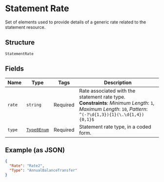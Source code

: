 
# Statement Rate

Set of elements used to provide details of a generic rate related to the statement resource.

## Structure

`StatementRate`

## Fields

| Name | Type | Tags | Description |
|  --- | --- | --- | --- |
| `rate` | `string` | Required | Rate associated with the statement rate type.<br>**Constraints**: *Minimum Length*: `1`, *Maximum Length*: `10`, *Pattern*: `^(-?\d{1,3}){1}(\.\d{1,4}){0,1}$` |
| `type` | [`Type8Enum`](../../doc/models/type-8-enum.md) | Required | Statement rate type, in a coded form. |

## Example (as JSON)

```json
{
  "Rate": "Rate2",
  "Type": "AnnualBalanceTransfer"
}
```

